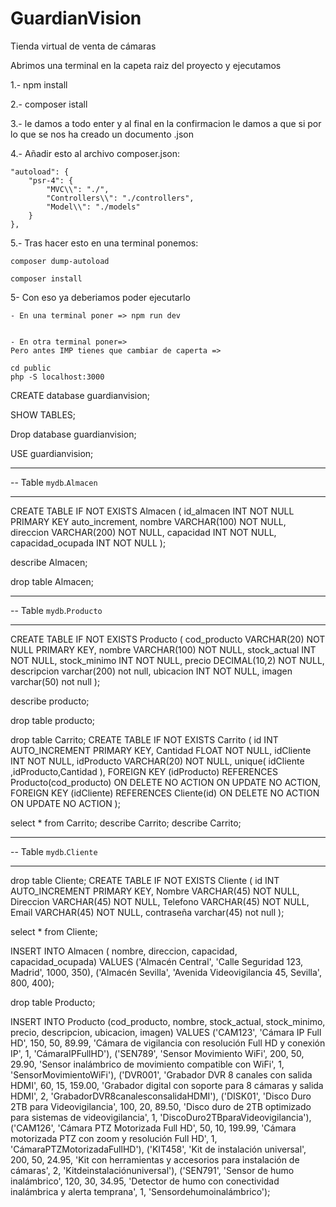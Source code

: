 # GuardianVision
Tienda virtual de venta de cámaras


Abrimos una terminal en la capeta raiz del proyecto y ejecutamos

1.- npm install

2.- composer istall

3.- le damos a todo enter y al final en la confirmacion le damos a que si por lo que se nos ha creado un documento .json

4.- Añadir esto al archivo composer.json:

    "autoload": {
        "psr-4": {
            "MVC\\": "./",
            "Controllers\\": "./controllers",
            "Model\\": "./models"
        }
    },

5.- Tras hacer esto en una terminal ponemos:

    composer dump-autoload

    composer install

5- Con eso ya deberiamos poder ejecutarlo 

    - En una terminal poner => npm run dev 


    - En otra terminal poner=>
    Pero antes IMP tienes que cambiar de caperta =>

    cd public
    php -S localhost:3000

CREATE database guardianvision;

SHOW TABLES;

Drop database guardianvision;

USE guardianvision;

-- -----------------------------------------------------
-- Table `mydb`.`Almacen`
-- -----------------------------------------------------
CREATE TABLE IF NOT EXISTS Almacen (
  id_almacen INT NOT NULL PRIMARY KEY auto_increment,
  nombre VARCHAR(100) NOT NULL,
  direccion VARCHAR(200) NOT NULL,
  capacidad INT NOT NULL,
  capacidad_ocupada INT NOT NULL
);

describe Almacen;

drop table Almacen;

-- -----------------------------------------------------
-- Table `mydb`.`Producto`
-- -----------------------------------------------------
CREATE TABLE IF NOT EXISTS Producto (
  cod_producto VARCHAR(20) NOT NULL PRIMARY KEY,
  nombre VARCHAR(100) NOT NULL,
  stock_actual INT NOT NULL,
  stock_minimo INT NOT NULL,
  precio DECIMAL(10,2) NOT NULL,
  descripcion varchar(200) not null,
  ubicacion INT NOT NULL,
  imagen varchar(50) not null
);

describe producto;

drop table producto;


drop table Carrito;
CREATE TABLE IF NOT EXISTS Carrito (
  id INT AUTO_INCREMENT PRIMARY KEY,
  Cantidad FLOAT NOT NULL,
  idCliente INT NOT NULL,
  idProducto VARCHAR(20) NOT NULL,
  unique( idCliente ,idProducto,Cantidad ),
  FOREIGN KEY (idProducto) REFERENCES Producto(cod_producto)
	ON DELETE NO ACTION
    ON UPDATE NO ACTION,
  FOREIGN KEY (idCliente) REFERENCES Cliente(id)
    ON DELETE NO ACTION
    ON UPDATE NO ACTION
);	

select * from Carrito;
describe Carrito;
describe Carrito;



-- -----------------------------------------------------
-- Table `mydb`.`Cliente`
-- -----------------------------------------------------

drop table Cliente;
CREATE TABLE IF NOT EXISTS Cliente (
  id INT AUTO_INCREMENT PRIMARY KEY,
  Nombre VARCHAR(45) NOT NULL,
  Direccion VARCHAR(45) NOT NULL,
  Telefono VARCHAR(45) NOT NULL,
  Email VARCHAR(45) NOT NULL,
  contraseña varchar(45) not null
  );
  
  select * from Cliente;


INSERT INTO Almacen ( nombre, direccion, capacidad, capacidad_ocupada)
VALUES 
('Almacén Central', 'Calle Seguridad 123, Madrid', 1000, 350),
('Almacén Sevilla', 'Avenida Videovigilancia 45, Sevilla', 800, 400);

drop table Producto;

INSERT INTO Producto (cod_producto, nombre, stock_actual, stock_minimo, precio, descripcion, ubicacion, imagen)
VALUES 
('CAM123', 'Cámara IP Full HD', 150, 50, 89.99, 'Cámara de vigilancia con resolución Full HD y conexión IP', 1, 'CámaraIPFullHD'),
('SEN789', 'Sensor Movimiento WiFi', 200, 50, 29.90, 'Sensor inalámbrico de movimiento compatible con WiFi', 1, 'SensorMovimientoWiFi'),
('DVR001', 'Grabador DVR 8 canales con salida HDMI', 60, 15, 159.00, 'Grabador digital con soporte para 8 cámaras y salida HDMI', 2, 'GrabadorDVR8canalesconsalidaHDMI'),
('DISK01', 'Disco Duro 2TB para Videovigilancia', 100, 20, 89.50, 'Disco duro de 2TB optimizado para sistemas de videovigilancia', 1, 'DiscoDuro2TBparaVideovigilancia'),
('CAM126', 'Cámara PTZ Motorizada Full HD', 50, 10, 199.99, 'Cámara motorizada PTZ con zoom y resolución Full HD', 1, 'CámaraPTZMotorizadaFullHD'),
('KIT458', 'Kit de instalación universal', 200, 50, 24.95, 'Kit con herramientas y accesorios para instalación de cámaras', 2, 'Kitdeinstalaciónuniversal'),
('SEN791', 'Sensor de humo inalámbrico', 120, 30, 34.95, 'Detector de humo con conectividad inalámbrica y alerta temprana', 1, 'Sensordehumoinalámbrico');



